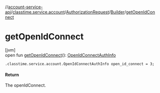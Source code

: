 //[account-service-api](../../../../index.md)/[classtime.service.account](../../index.md)/[AuthorizationRequest](../index.md)/[Builder](index.md)/[getOpenIdConnect](get-open-id-connect.md)

# getOpenIdConnect

[jvm]\
open fun [getOpenIdConnect](get-open-id-connect.md)(): [OpenIdConnectAuthInfo](../../-open-id-connect-auth-info/index.md)

`.classtime.service.account.OpenIdConnectAuthInfo open_id_connect = 3;`

#### Return

The openIdConnect.
